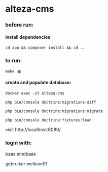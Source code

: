 # alteza-cms

### before run:
#### install dependencies
`cd app && composer install && cd ..`

### to run:
`make up`

#### create and populate database:
`docker exec -it alteza-cms`

`php bin/console doctrine:migrations:diff`

`php bin/console doctrine:migrations:migrate`

`php bin/console doctrine:fixtures:load`

visit http://localhost:8080/

### login with:
baas:eindbaas

gebruiker:welkom01